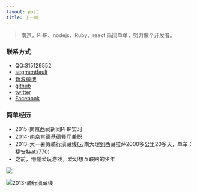 ```yaml
---
layout: post
title: 丁一鸣
---
```


> 南京，PHP、nodejs、Ruby、react
> 简简单单，努力做个开发者。

### 联系方式

* QQ:315129552
* [segmentfault](http://segmentfault.com/u/dingyiming)
* [新浪微博](http://weibo.com/vimdingyiming/profile?rightmod=1&wvr=6&mod=personinfo)
* [github](https://github.com/dingyiming)
* [twitter](https://twitter.com/vimdingyiming)
* [Facebook](https://www.facebook.com/profile.php?id=100009968356554)
 
### 简单经历

* 2015-南京西祠胡同PHP实习
* 2014-南京肯德基德餐厅兼职
* 2013-大一暑假骑行滇藏线(云南大理到西藏拉萨2000多公里20多天，单车：捷安特atx770)
* 之前，懵懂爱玩游戏，爱幻想互联网的少年

![](https://github.com/dingyiming/dingyiming.github.io/blob/master/pics/me1.jpeg?raw=true)

![2013-骑行滇藏线](https://github.com/dingyiming/dingyiming.github.io/blob/master/pics/me2.jpeg?raw=true)



